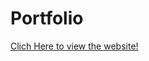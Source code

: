 # Portfolio

<a href="https://jasmeetchahal.github.io/Portfolio/">Clich Here to view the website!</a>
